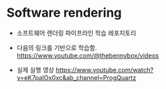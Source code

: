 # Software rendering

- 소프트웨어 렌더링 파이프라인 학습 레포지토리
-  다음의 링크를 기반으로 학습함.
https://www.youtube.com/@thebennybox/videos

- 실제 실행 영상
https://www.youtube.com/watch?v=eK7paIOx0xc&ab_channel=ProgQuartz
